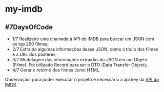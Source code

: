 <body>
    <h1>my-imdb</h1>
    <h2>#7DaysOfCode</h2>
    <ul>
        <li>1/7 Realizado uma chamada à API do IMDB para buscar um JSON com os top 250 filmes;</li>
        <li>2/7 Extraido algumas informações desse JSON, como o título dos filmes e a URL dos pôsteres;</li>
        <li>3/7 Modelagem das informações extraidas do JSON em um Objeto (Filme). Foi utilizado Record para ser o DTO (Data Transfer Object);</li>
        <li>4/7 Gerar o retorno dos filmes como HTML.</li>
    </ul>
    <p>Observação: para poder executar o projeto é necessário a api key da <a href="https://imdb-api.com/">API do IMDB</a>.</p>
</body>
